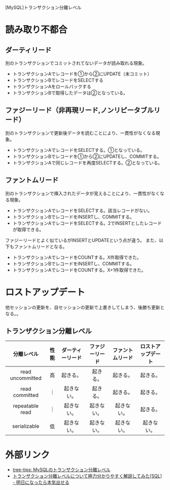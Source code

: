 [MySQL]トランザクション分離レベル

# 読み取り不都合

## ダーティリード
別のトランザクションでコミットされてないデータが読み取れる現象。

*    トランザクションAでレコードを①から②にUPDATE（未コミット）
*    トランザクションBでレコードをSELECTする
*    トランザクションAをロールバックする
*    トランザクションBで取得したデータは②となっている。


## ファジーリード（非再現リード,ノンリピータブルリード）

別のトランザクションで更新後データを読むことにより、一貫性がなくなる現象。

*    トランザクションAでレコードをSELECTする。①となっている。
*    トランザクションBでレコードを①から②にUPDATEし、COMMITする。
*    トランザクションAで同じレコードを再度SELECTする。②となっている。


## ファントムリード
別のトランザクションで挿入されたデータが見えることにより、一貫性がなくなる現象。

*    トランザクションAでレコードをSELECTする。該当レコードがない。
*    トランザクションBでレコードをINSERTし、COMMITする。
*    トランザクションAでレコードをSELECTする。2でINSERTとしたレコードが取得できる。


ファジーリードとよく似ているがINSERTとUPDATEという点が違う。
また、以下もファントムリードとなる。

*    トランザクションAでレコードをCOUNTする。X件取得できた。
*    トランザクションBでレコードをINSERTし、COMMITする。
*    トランザクションAでレコードをCOUNTする。X+1件取得できた。

# ロストアップデート
他セッションの更新を、自セッションの更新で上書きしてしまう、後勝ち更新となる。。


## トランザクション分離レベル

|分離レベル       |性能 |ダーティーリード|ファジーリード|ファントムリード|ロストアップデート|
|:---:            |:---:|:--:            |:--:          |:--:            |:--:              |
|read uncommitted |高   |起きる。        |起きる。      |起きる。 	 |起きる。          |
|read committed   | ｜  |起きない。 	 |起きる。      |起きる。 	 |起きる。          |
|repeatable read  | ｜  |起きない。 	 |起きない。    |起きない。 	 |起きる。          |
|serializable     |低   |起きない。 	 |起きない。    |起きない。 	 |起きない。        |


# 外部リンク

* [tree-tips: MySQLのトランザクション分離レベル](http://www.tree-tips.com/mysql/transaction_isoration/)
* [トランザクション分離レベルについて極力分かりやすく解説してみた[SQL] - 明日になったら本気出せる](http://gyouza-daisuki.hatenablog.com/entry/2013/11/19/150838)

